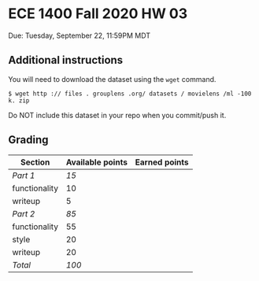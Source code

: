 # ECE 1400 Fall 2020 HW 03

Due:  Tuesday, September 22, 11:59PM MDT

## Additional instructions

You will need to download the dataset using the `wget` command.

```
$ wget http :// files . grouplens .org/ datasets / movielens /ml -100 k. zip
```

Do NOT include this dataset in your repo when you commit/push it.  

## Grading

| Section  | Available points  | Earned points  | 
|---|---|---|
| *Part 1*  | *15*  |   |  
|  functionality | 10  |   |  
|  writeup  |  5 |   | 
| *Part 2*  | *85*  |   |  
|  functionality | 55  |   | 
|  style  |  20 |   |  
|  writeup  |  20 |   |  
| *Total*  | *100* |   |

